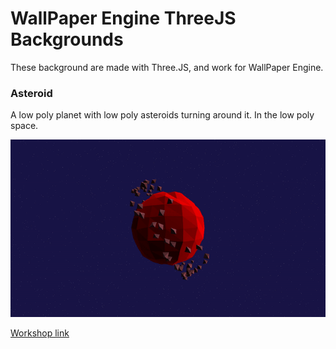 # WallPaper Engine ThreeJS Backgrounds

These background are made with Three.JS, and work for WallPaper Engine.

### Asteroid
A low poly planet with low poly asteroids turning around it. In the low poly space.  

![Demo of Asteroid](https://github.com/MisterTakaashi/Wallpapers-ThreeJS/blob/master/Asteroid/demo.gif)

[Workshop link](http://steamcommunity.com/sharedfiles/filedetails/?id=1223377985)